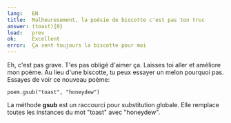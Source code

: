 ```yaml
---
lang:   EN
title:  Malheuresement, la poésie de biscotte c'est pas ton truc
answer: (toast){0}
load:   prev
ok:     Excellent
error:  Ça sent toujours la biscotte pour moi
---
```


Eh, c'est pas grave. T'es pas obligé d'aimer ça. Laisses toi aller et
améliore mon poème. Au lieu d'une biscotte, tu peux essayer un melon
pourquoi pas. Essayes de voir ce nouveau poème:

    poem.gsub("toast", "honeydew")

La méthode __gsub__ est un raccourci pour *sub*stitution *g*lobale.
Elle remplace toutes les instances du mot "toast" avec "honeydew".
